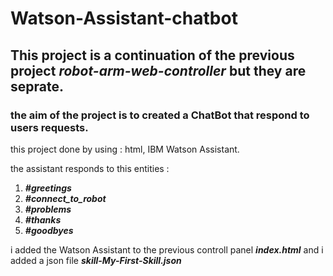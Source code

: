 # Watson-Assistant-chatbot
## This project is a continuation of the previous project ***robot-arm-web-controller*** but they are seprate.
### the aim of the project is to created a ChatBot that respond to users requests.


this project done by using : html, IBM Watson Assistant.

the assistant responds to this entities :
1. ***#greetings***
2. ***#connect_to_robot***
3. ***#problems***
4. ***#thanks***
5. ***#goodbyes***


i added the Watson Assistant to the previous controll panel ***index.html***
and i added a json file ***skill-My-First-Skill.json***
